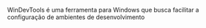 WinDevTools é uma ferramenta para Windows que busca facilitar a configuração de ambientes de desenvolvimento
